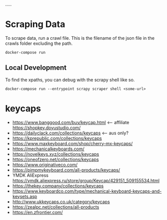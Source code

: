 .....

# Scraping Data

To scrape data, run a crawl file. This is the filename of the json file in the crawls folder excluding the path.

```
docker-compose run
```

## Local Development

To find the xpaths, you can debug with the scrapy shell like so.

```
docker-compose run --entrypoint scrapy scraper shell <some-url>
```

# keycaps

- https://www.banggood.com/buy/keycap.html <-- affiliate
  https://shopkey.doyustudio.com/
- https://dailyclack.com/collections/keycaps <-- aus only?
- https://kprepublic.com/collections/keycaps
- https://www.maxkeyboard.com/shop/cherry-mx-keycaps/
- https://mechanicalkeyboards.com/
- https://novelkeys.xyz/collections/keycaps
- https://oneofzero.net/collections/keycaps
- https://www.originativeco.com/
- https://pimpmykeyboard.com/all-products/keycaps/
- YMDK AliExpress https://ymdk.aliexpress.ru/store/group/Keycap/429151_509155534.html
- https://thekey.company/collections/keycaps
- https://www.keyboardco.com/type/mechanical-keyboard-keycaps-and-keysets.asp
- http://www.ukkeycaps.co.uk/category/keycaps
- https://zealpc.net/collections/all-products
- https://en.zfrontier.com/
